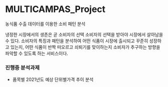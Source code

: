 # MULTICAMPAS_Project

농식품 수출 데이터를 이용한 소비 패턴 분석

냉정한 시장에서의 생존은 곧 소비자의 선택
소비자의 선택을 받아야 시장에서 살아남을 수 있다. 
소비자의 특징과 패턴을 분석하여 어떤 식품이 시장에 출시되고 꾸준히 성장하고 있는지, 
어떤 식품이 반짝 떠오르고 쇠퇴기를 맞이하는지 소비자가 추구하는 방향을 파악할 수 있도록 하는 서비스이다.

### 진행중 분석과제
- 품목별 2021년도 예상 단위별가격 추이 분석

